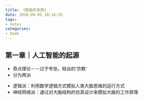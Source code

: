 ```yaml
---
title: 《智能的本质》
date: 2018-09-05 10:14:55
tags:
- notes
categories:
- book
---
```


## 第一章｜人工智能的起源
* 奇点理论－－过于夸张，硅谷的‘宗教’
* 分为两派
- 逻辑派：利用数学逻辑方式模拟人类大脑思维的运行方式
- 神经网络派：通过对大脑结构的仿真设计来模拟大脑的工作原理 
